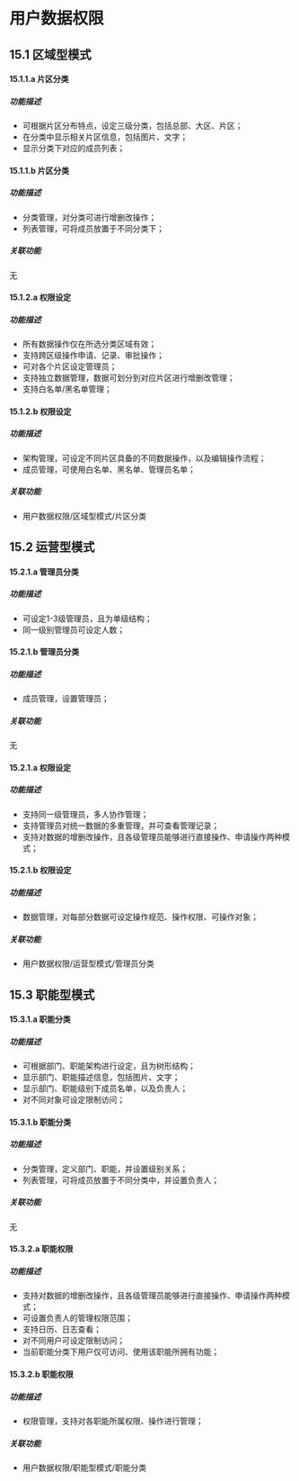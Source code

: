 #  用户数据权限 
## 15.1  区域型模式
#### 15.1.1.a  片区分类
##### 功能描述
- 可根据片区分布特点，设定三级分类，包括总部、大区、片区；
- 在分类中显示相关片区信息，包括图片、文字；
- 显示分类下对应的成员列表；

#### 15.1.1.b  片区分类
##### 功能描述
- 分类管理，对分类可进行增删改操作；
- 列表管理，可将成员放置于不同分类下；

##### 关联功能
无

#### 15.1.2.a  权限设定
##### 功能描述
- 所有数据操作仅在所选分类区域有效；
- 支持跨区级操作申请、记录、审批操作；
- 可对各个片区设定管理员；
- 支持独立数据管理，数据可划分到对应片区进行增删改管理；
- 支持白名单/黑名单管理；

#### 15.1.2.b  权限设定
##### 功能描述
- 架构管理，可设定不同片区具备的不同数据操作，以及编辑操作流程；
- 成员管理，可使用白名单、黑名单、管理员名单；

##### 关联功能
- 用户数据权限/区域型模式/片区分类


## 15.2  运营型模式
#### 15.2.1.a  管理员分类
##### 功能描述
- 可设定1-3级管理员，且为单级结构；
- 同一级别管理员可设定人数；

#### 15.2.1.b  管理员分类
##### 功能描述
- 成员管理，设置管理员；

##### 关联功能
无

#### 15.2.1.a  权限设定
##### 功能描述
- 支持同一级管理员，多人协作管理；
- 支持管理员对统一数据的多重管理，并可查看管理记录；
- 支持对数据的增删改操作，且各级管理员能够进行直接操作、申请操作两种模式；

#### 15.2.1.b  权限设定
##### 功能描述
- 数据管理，对每部分数据可设定操作规范、操作权限、可操作对象；

##### 关联功能
- 用户数据权限/运营型模式/管理员分类


## 15.3  职能型模式
#### 15.3.1.a  职能分类
##### 功能描述
- 可根据部门、职能架构进行设定，且为树形结构；
- 显示部门、职能描述信息，包括图片、文字；
- 显示部门、职能级别下成员名单，以及负责人；
- 对不同对象可设定限制访问；

#### 15.3.1.b  职能分类
##### 功能描述
- 分类管理，定义部门、职能，并设置级别关系；
- 列表管理，可将成员放置于不同分类中，并设置负责人；

##### 关联功能
无

#### 15.3.2.a  职能权限
##### 功能描述
- 支持对数据的增删改操作，且各级管理员能够进行直接操作、申请操作两种模式；
- 可设置负责人的管理权限范围；
- 支持日历、日志查看；
- 对不同用户可设定限制访问；
- 当前职能分类下用户仅可访问、使用该职能所拥有功能；

#### 15.3.2.b  职能权限
##### 功能描述
- 权限管理，支持对各职能所属权限、操作进行管理；

##### 关联功能
- 用户数据权限/职能型模式/职能分类
